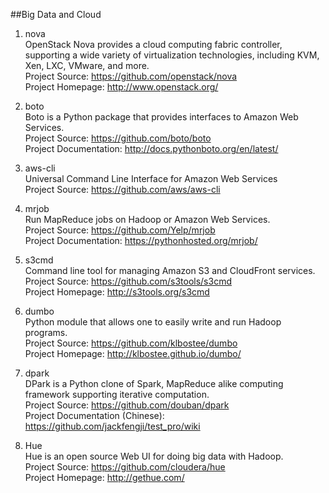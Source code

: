 ##Big Data and Cloud 

1. nova  
OpenStack Nova provides a cloud computing fabric controller, supporting a wide variety of virtualization technologies, including KVM, Xen, LXC, VMware, and more.  
Project Source:  https://github.com/openstack/nova  
Project Homepage: http://www.openstack.org/ 

1. boto  
Boto is a Python package that provides interfaces to Amazon Web Services.  
Project Source: https://github.com/boto/boto  
Project Documentation: http://docs.pythonboto.org/en/latest/

1. aws-cli  
Universal Command Line Interface for Amazon Web Services  
Project Source: https://github.com/aws/aws-cli  

1. mrjob  
Run MapReduce jobs on Hadoop or Amazon Web Services.  
Project Source: https://github.com/Yelp/mrjob  
Project Documentation: https://pythonhosted.org/mrjob/

1. s3cmd  
Command line tool for managing Amazon S3 and CloudFront services.  
Project Source: https://github.com/s3tools/s3cmd  
Project Homepage: http://s3tools.org/s3cmd  

1. dumbo  
Python module that allows one to easily write and run Hadoop programs.  
Project Source: https://github.com/klbostee/dumbo  
Project Homepage: http://klbostee.github.io/dumbo/  

1. dpark   
DPark is a Python clone of Spark, MapReduce alike computing framework supporting iterative computation.  
Project Source: https://github.com/douban/dpark  
Project Documentation (Chinese): https://github.com/jackfengji/test_pro/wiki 
  
1. Hue  
Hue is an open source Web UI for doing big data with Hadoop.  
Project Source: https://github.com/cloudera/hue  
Project Homepage: http://gethue.com/  